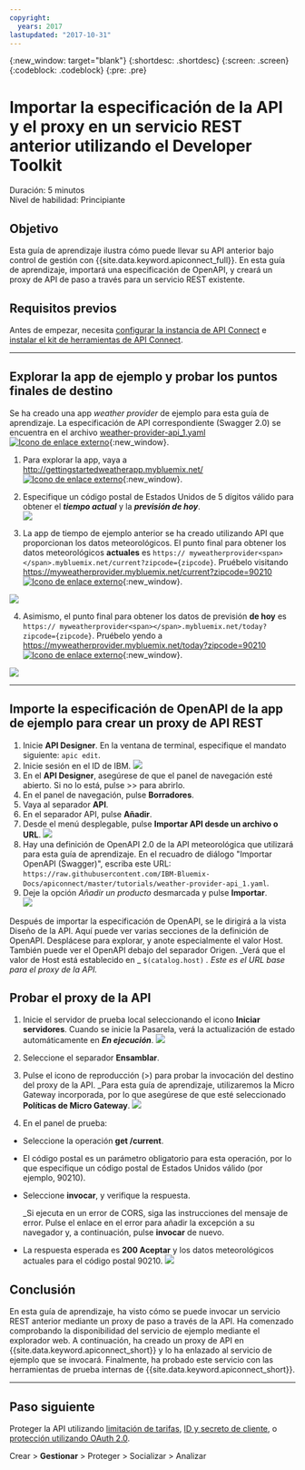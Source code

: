 ```yaml
---
copyright:
  years: 2017
lastupdated: "2017-10-31"
---
```


{:new_window: target="blank"}
{:shortdesc: .shortdesc}
{:screen: .screen}
{:codeblock: .codeblock}
{:pre: .pre}

# Importar la especificación de la API y el proxy en un servicio REST anterior utilizando el Developer Toolkit
Duración: 5 minutos  
Nivel de habilidad: Principiante  


## Objetivo
Esta guía de aprendizaje ilustra cómo puede llevar su API anterior bajo control de gestión con {{site.data.keyword.apiconnect_full}}. En esta guía de aprendizaje, importará una especificación de OpenAPI, y creará un proxy de API de paso a través para un servicio REST existente.

## Requisitos previos
Antes de empezar, necesita [configurar la instancia de API Connect](tut_prereq_set_up_apic_instance.html) e [instalar el kit de herramientas de API Connect](tut_prereq_install_toolkit.html).

---


## Explorar la app de ejemplo y probar los puntos finales de destino

Se ha creado una app _weather provider_ de ejemplo para esta guía de aprendizaje. La especificación de API correspondiente (Swagger 2.0) se encuentra en el archivo [weather-provider-api_1.yaml ![Icono de enlace externo](../../../icons/launch-glyph.svg "Icono de enlace externo")](https://raw.githubusercontent.com/IBM-Bluemix-Docs/apiconnect/master/tutorials/weather-provider-api_1.yaml){:new_window}.

1. Para explorar la app, vaya a [http://gettingstartedweatherapp.mybluemix.net/ ![Icono de enlace externo](../../../icons/launch-glyph.svg "Icono de enlace externo")](http://gettingstartedweatherapp.mybluemix.net/){:new_window}.  
2. Especifique un código postal de Estados Unidos de 5 dígitos válido para obtener el _**tiempo actual**_ y la _**previsión de hoy**_.  
![](images/explore-weatherapp-1.png)

3. La app de tiempo de ejemplo anterior se ha creado utilizando API que proporcionan los datos meteorológicos. El punto final para obtener los datos meteorológicos **actuales** es `https:// myweatherprovider<span></span>.mybluemix.net/current?zipcode={zipcode}`. Pruébelo visitando [https://myweatherprovider.mybluemix.net/current?zipcode=90210 ![Icono de enlace externo](../../../icons/launch-glyph.svg "Icono de enlace externo")](https://myweatherprovider.mybluemix.net/current?zipcode=90210){:new_window}.  

  ![](images/explore-weatherapp-2.png)

4. Asimismo, el punto final para obtener los datos de previsión **de hoy** es `https:// myweatherprovider<span></span>.mybluemix.net/today?zipcode={zipcode}`. Pruébelo yendo a [https://myweatherprovider.mybluemix.net/today?zipcode=90210 ![Icono de enlace externo](../../../icons/launch-glyph.svg "Icono de enlace externo")](https://myweatherprovider.mybluemix.net/today?zipcode=90210){:new_window}.  

  ![](images/explore-weatherapp-3.png)



---

## Importe la especificación de OpenAPI de la app de ejemplo para crear un proxy de API REST
1. Inicie **API Designer**. En la ventana de terminal, especifique el mandato siguiente: `apic edit`.
2. Inicie sesión en el ID de IBM.
    ![](images/screenshot_apic-edit_login.png)
3. En el **API Designer**, asegúrese de que el panel de navegación esté abierto. Si no lo está, pulse >> para abrirlo.
4. En el panel de navegación, pulse **Borradores**.
5. Vaya al separador **API**.
6. En el separador API, pulse **Añadir**.
7. Desde el menú desplegable, pulse **Importar API desde un archivo o URL**.
   ![](images/toolkit-import-1.png)
8. Hay una definición de OpenAPI 2.0 de la API meteorológica que utilizará para esta guía de aprendizaje. En el recuadro de diálogo "Importar OpenAPI (Swagger)", escriba este URL: `https://raw.githubusercontent.com/IBM-Bluemix-Docs/apiconnect/master/tutorials/weather-provider-api_1.yaml`.
9. Deje la opción _Añadir un producto_ desmarcada y pulse **Importar**.  
    ![](images/screenshot_import-url.png)  

Después de importar la especificación de OpenAPI, se le dirigirá a la vista Diseño de la API. Aquí puede ver varias secciones de la definición de OpenAPI. Desplácese para explorar, y anote especialmente el valor Host. También puede ver el OpenAPI debajo del separador Origen.
_Verá que el valor de Host está establecido en _ `$(catalog.host)` _. Este es el URL base para el proxy de la API._
 


## Probar el proxy de la API

1. Inicie el servidor de prueba local seleccionando el icono **Iniciar servidores**. Cuando se inicie la Pasarela, verá la actualización de estado automáticamente en _**En ejecución**_.
    ![](images/screenshot_start-server-1.png)

2. Seleccione el separador **Ensamblar**.

3. Pulse el icono de reproducción (>) para probar la invocación del destino del proxy de la API.
   _Para esta guía de aprendizaje, utilizaremos la Micro Gateway incorporada, por lo que asegúrese de que esté seleccionado **Políticas de Micro Gateway**.
    ![](images/screenshot_test-0.png)

4. En el panel de prueba:
  - Seleccione la operación **get /current**.  
  - El código postal es un parámetro obligatorio para esta operación, por lo que especifique un código postal de Estados Unidos válido (por ejemplo, 90210).  
  - Seleccione **invocar**, y verifique la respuesta.

    _Si ejecuta en un error de CORS, siga las instrucciones del mensaje de error. Pulse el enlace en el error para añadir la excepción a su navegador y, a continuación, pulse **invocar** de nuevo.
  
  - La respuesta esperada es **200 Aceptar** y los datos meteorológicos actuales para el código postal 90210.
    ![](images/screenshot_test-1.png)    


## Conclusión

En esta guía de aprendizaje, ha visto cómo se puede invocar un servicio REST anterior mediante un proxy de paso a través de la API. Ha comenzado comprobando la disponibilidad del servicio de ejemplo mediante el explorador web. A continuación, ha creado un proxy de API en {{site.data.keyword.apiconnect_short}} y lo ha enlazado al servicio de ejemplo que se invocará. Finalmente, ha probado este servicio con las herramientas de prueba internas de {{site.data.keyword.apiconnect_short}}.

---

## Paso siguiente

Proteger la API utilizando [limitación de tarifas](tut_rate_limit.html), [ID y secreto de cliente](tut_secure_landing.html), o [protección utilizando OAuth 2.0](tut_secure_oauth_2.html).

Crear > **Gestionar** > Proteger > Socializar > Analizar
